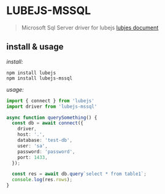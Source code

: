# LUBEJS-MSSQL

> Microsoft Sql Server driver for lubejs
> [lubjes document](https://github.com/jovercao/lubejs)

## install & usage

*install:*

```shell
npm install lubejs
npm install lubejs-mssql
```

*usage:*

```ts
import { connect } from 'lubejs'
import driver from 'lubejs-mssql'

async function querySomething() {
  const db = await connect({
    driver,
    host: '.',
    database: 'test-db',
    user: 'sa',
    password: 'password',
    port: 1433,
  });

  const res = await db.query`select * from table1`;
  console.log(res.rows);
}
```
